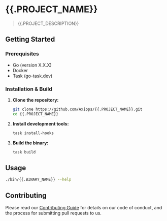 # {{.PROJECT_NAME}}

<!-- Badges will go here: CI, License, Release, etc. -->

> {{.PROJECT_DESCRIPTION}}

## Getting Started

### Prerequisites

- Go (version X.X.X)
- Docker
- Task (go-task.dev)

### Installation & Build

1.  **Clone the repository:**

    ```sh
    git clone https://github.com/Axiops/{{.PROJECT_NAME}}.git
    cd {{.PROJECT_NAME}}
    ```

2.  **Install development tools:**

    ```sh
    task install-hooks
    ```

3.  **Build the binary:**
    ```sh
    task build
    ```

## Usage

```sh
./bin/{{.BINARY_NAME}} --help
```

## Contributing

Please read our [Contributing Guide](CONTRIBUTING.md) for details on our code of conduct, and the process for submitting pull requests to us.
